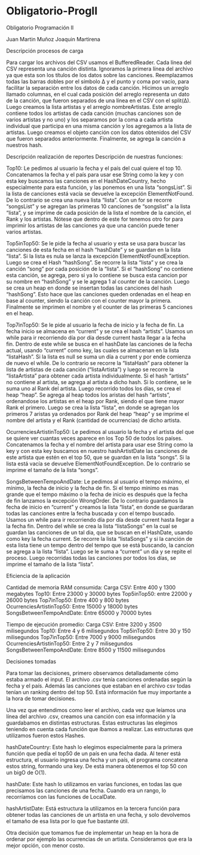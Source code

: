 # Obligatorio-ProgII
Obligatorio Programación II

Juan Martin Muñoz
Joaquin Martirena

Descripción procesos de carga

Para cargar los archivos del CSV usamos el BufferedReader. Cada línea del CSV representa una canción distinta. Ignoramos la primera línea del archivo ya que esta son los títulos de los datos sobre las canciones. Reemplazamos todas las barras dobles por el símbolo ∆ y el punto y coma por vacío, para facilitar la separación entre los datos de cada canción. Hicimos un arreglo llamado columnas, en el cual cada posición del arreglo representa un dato de la canción, que fueron separados de una línea en el CSV con el split(∆). Luego creamos la lista artistas y el arreglo nombreArtistas. Este arreglo contiene todos los artistas de cada canción (muchas canciones son de varios artistas y no uno) y los separamos por la coma a cada artista individual que participa en una misma canción y los agregamos a la lista de artistas. Luego creamos el objeto canción con los datos obtenidos del CSV que fueron separados anteriormente. Finalmente, se agrega la canción a nuestros hash. 

Descripción realización de reportes
Descripción de nuestras funciones:

Top10: Le pedimos al usuario la fecha y el país del cual quiere el top 10. Concatenamos la fecha y el país para usar ese String como la key y con esta key buscamos las canciones en el HashDateCountry, hecho especialmente para esta función, y las ponemos en una lista “songsList”. Si la lista de canciones está vacía se devuelve la excepción ElementNotFound. De lo contrario se crea una nueva lista “lista”. Con un for se recorre “songsList” y se agregan las primeras 10 canciones de “songslist” a la lista “lista”, y se imprime de cada posición de la lista el nombre de la canción, el Rank y los artistas. Nótese que dentro de este for tenemos otro for para imprimir los artistas de las canciones ya que una canción puede tener varios artistas. 

Top5inTop50: Se le pide la fecha al usuario y esta se usa para buscar las canciones de esta fecha en el hash “hashDate” y se guardan en la lista “lista”. Si la lista es nula se lanza la excepción ElementNotFoundException. Luego se crea el Hash “hashSong”. Se recorre la lista “lista” y se crea la canción “song” por cada posición de la “lista”. Si el “hashSong” no contiene esta canción, se agrega, pero si ya lo contiene se busca esta cancion por su nombre en “hashSong” y se le agrega 1 al counter de la canción. Luego se crea un heap en donde se insertan todas las canciones del hash “hashSong”. Esto hace que las canciones queden ordenadas en el heap en base al counter, siendo la canción con el counter mayor la primera. Finalmente se imprimen el nombre y el counter de las primeras 5 canciones en el heap.

Top7inTop50: Se le pide al usuario la fecha de inicio y la fecha de fin. La fecha inicio se almacena en “current” y se crea el hash “artists”. Usamos un while para ir recorriendo día por día desde current hasta llegar a la fecha fin. Dentro de este while se busca en el hashDate las canciones de la fecha actual, usando “current” como key, las cuales se almacenan en la lista “listaHash”. Si la lista es null se suma un día a current y por ende comienza de nuevo el while. De lo contrario se recorre la “listaHash” para obtener la lista de artistas de cada canción (“listaArtista”) y luego se recorre la “listaArtista” para obtener cada artista individualmente. Si el hash “artists” no contiene al artista, se agrega al artista a dicho hash. Si lo contiene, se le suma uno al Rank del artista. Luego recorrido todos los días, se crea el heap “heap”. Se agrega al heap todos los aristas del hash “artists”, ordenandose los artistas en el heap por Rank, siendo el que tiene mayor Rank el primero. Luego se crea la lista “lista”, en donde se agregan los primeros 7 aristas ya ordenados por Rank del heap “heap” y se imprime el nombre del artista y el Rank (cantidad de ocurrencias) de dicho artista. 

OcurrenciesArtistinTop50: Le pedimos al usuario la fecha y el artista del que se quiere ver cuantas veces aparece en los Top 50 de todos los países. Concatenamos la fecha y el nombre del artista para usar ese String como la key y con esta key buscamos en nuestro hashArtistDate las canciones de este artista que estén en el top 50, que se guardan en la lista “songs”. Si la lista está vacía se devuelve ElementNotFoundException. De lo contrario se imprime el tamaño de la lista “songs”.

SongsBetweenTempoAndDate: Le pedimos al usuario el tempo máximo, el mínimo, la fecha de inicio y la fecha de fin. Si el tempo minimo es mas grande que el tempo máximo o la fecha de inicio es después que la fecha de fin lanzamos la excepción WrongOrder. De lo contrario guardamos la fecha de inicio en “current” y creamos la lista “lista”, en donde se guardaran todas las canciones entre la fecha buscada y con el tempo buscado. Usamos un while para ir recorriendo día por día desde current hasta llegar a la fecha fin. Dentro del while se crea la lista “listaSongs” en la cual se guardan las canciones de un tal dia, que se buscan en el HashDate, usando como key la fecha current. Se recorre la lista “listaSongs” y si la canción de esta lista tiene un tempo dentro del tempo que se está buscando, la cancion se agrega a la lista “lista”. Luego se le suma a “current” un día y se repite el proceso. Luego recorridas todas las canciones por todos los días, se imprime el tamaño de la lista “lista”.


Eficiencia de la aplicación

Cantidad de memoria RAM consumida:
Carga CSV: Entre 400 y 1300 megabytes
Top10: Entre 23000 y 30000 bytes
Top5inTop50: entre 22000 y 26000 bytes
Top7inTop50: Entre 400 y 800 bytes
OcurrenciesArtistinTop50: Entre 15000 y 18000 bytes
SongsBetweenTempoAndDate: Entre 65000 y 70000 bytes

Tiempo de ejecución promedio:
Carga CSV: Entre 3200 y 3500 milisegundos
Top10: Entre 4 y 6 milisegundos
Top5inTop50: Entre 30 y 150 milisegundos
Top7inTop50: Entre 7000 y 9000 milisegundos
OcurrenciesArtistinTop50: Entre 2 y 7 milisegundos
SongsBetweenTempoAndDate: Entre 8500 y 11500 milisegundos

Decisiones tomadas

Para tomar las decisiones, primero observamos detalladamente cómo estaba armado el input. El archivo .csv tenía canciones ordenadas según la fecha y el país. Además las canciones que estaban en el archivo csv todas tenían un ranking dentro del top 50. Está información fue muy importante a la hora de tomar decisiones.

Una vez que entendimos como leer el archivo, cada vez que leíamos una línea del archivo .csv, creamos una canción con esa información y la guardabamos en distintas estructuras. Estas estructuras las elegimos teniendo en cuenta cada función que íbamos a realizar. Las estructuras que utilizamos fueron estos Hashes.

hashDateCountry:
	Este hash lo elegimos especialmente para la primera función que pedía el top50 de un país en una fecha dada. Al tener está estructura, el usuario ingresa una fecha y un país, el programa concatena estos string, formando una key. De está manera obtenemos el top 50 con un bigO de O(1).

hashDate:
	Este hash lo utilizamos en varias funciones, en todas las que precisamos las canciones de una fecha. Cuando era un rango, lo recorríamos con las funciones de LocalDate.

hashArtistDate:
	Está estructura la utilizamos en la tercera función para obtener todas las canciones de un artista en una fecha, y solo devolvemos el tamaño de esa lista por lo que fue bastante útil.

Otra decisión que tomamos fue de implementar un heap en la hora de ordenar por ejemplo las ocurrencias de un artista. Consideramos que era la mejor opción, con menor costo.

